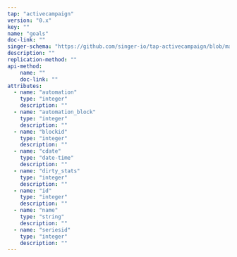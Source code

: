 ```yaml
---
tap: "activecampaign"
version: "0.x"
key: ""
name: "goals"
doc-link: ""
singer-schema: "https://github.com/singer-io/tap-activecampaign/blob/master/tap_activecampaign/schemas/goals.json"
description: ""
replication-method: ""
api-method:
    name: ""
    doc-link: ""
attributes:
  - name: "automation"
    type: "integer"
    description: ""
  - name: "automation_block"
    type: "integer"
    description: ""
  - name: "blockid"
    type: "integer"
    description: ""
  - name: "cdate"
    type: "date-time"
    description: ""
  - name: "dirty_stats"
    type: "integer"
    description: ""
  - name: "id"
    type: "integer"
    description: ""
  - name: "name"
    type: "string"
    description: ""
  - name: "seriesid"
    type: "integer"
    description: ""
---
```

